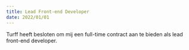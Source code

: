 ```yaml
---
title: Lead Front-end Developer
date: 2022/01/01
---
```


Turff heeft besloten om mij een full-time contract aan te bieden als lead front-end developer.
